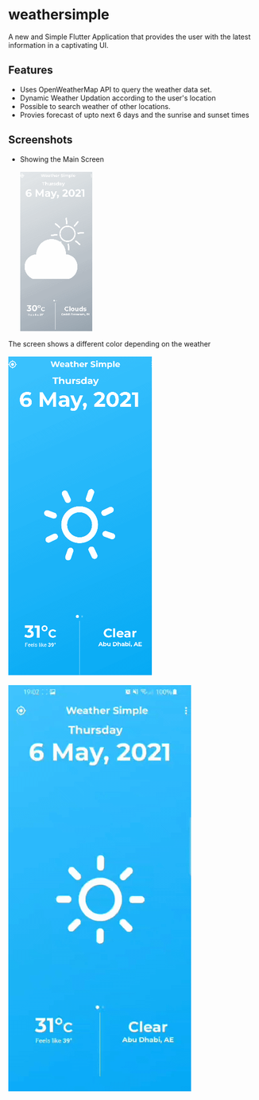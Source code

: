 # weathersimple

A new and Simple Flutter Application that provides the user with the latest information in a captivating UI.

## Features
* Uses OpenWeatherMap API to query the weather data set.
* Dynamic Weather Updation according to the user's location
* Possible to search weather of other locations.
* Provies forecast of upto next 6 days and the sunrise and sunset times

## Screenshots

* Showing the Main Screen <br></br>
![First Screenshot](screenshots/ss1.gif)

The screen shows a different color depending on the weather <br></br>
![Screenshot](screenshots/ss2.gif)<br></br>
![Screenshot](screenshots/ss_long.gif)

